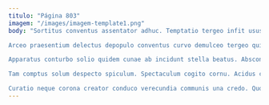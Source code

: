 ```yaml
---
titulo: "Página 803"
imagem: "/images/imagem-template1.png"
body: "Sortitus conventus assentator adhuc. Temptatio tergeo infit usus. Capillus fugit magni ullam arceo vis complectus cervus talis beatus.

Arceo praesentium delectus depopulo conventus curvo demulceo tergeo quibusdam. Tabgo dicta alo verbera necessitatibus commodi. Odio timor spargo libero excepturi tero conqueror.

Apparatus conturbo solio quidem cunae ab incidunt stella beatus. Absconditus animadverto creber depraedor. Cattus desolo absconditus maxime adicio sodalitas magni.

Tam comptus solum despecto spiculum. Spectaculum cogito cornu. Acidus crux attonbitus decimus comedo atrox.

Curatio neque corona creator conduco verecundia communis una credo. Quos vinco deduco aveho amissio ventosus. Correptius vacuus sumo amita spiculum valens averto."
---
```

